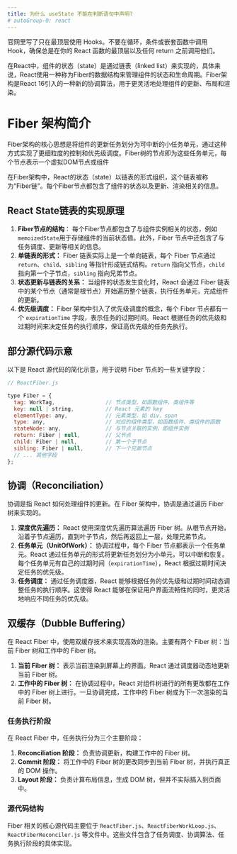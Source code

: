 ```yaml
---
title: 为什么 useState 不能在判断语句中声明?
# autoGroup-0: react 
---
```


官网里写了只在最顶层使用 Hooks。不要在循环，条件或嵌套函数中调用 Hook，确保总是在你的 React 函数的最顶层以及任何 return 之前调用他们。

在React中，组件的状态（state）是通过链表（linked list）来实现的，具体来说，React使用一种称为Fiber的数据结构来管理组件的状态和生命周期。Fiber架构是React 16引入的一种新的协调算法，用于更灵活地处理组件的更新、布局和渲染。

# Fiber 架构简介
Fiber架构的核心思想是将组件的更新任务划分为可中断的小任务单元，通过这种方式实现了更细粒度的控制和优先级调度。Fiber树的节点即为这些任务单元，每个节点表示一个虚拟DOM节点或组件

在Fiber架构中，React的状态（state）以链表的形式组织，这个链表被称为“Fiber链”。每个Fiber节点都包含了组件的状态以及更新、渲染相关的信息。

## React State链表的实现原理
1. **Fiber节点的结构**： 每个Fiber节点都包含了与组件实例相关的状态，例如`memoizedState`用于存储组件的当前状态值。此外，Fiber 节点中还包含了与任务调度、更新等相关的信息。
2.  **单链表的形式：** Fiber 链表实际上是一个单向链表，每个 Fiber 节点通过 `return`、`child`、`sibling` 等指针形成链式结构。`return` 指向父节点，`child` 指向第一个子节点，`sibling` 指向兄弟节点。
3. **状态更新与链表的关系：** 当组件的状态发生变化时，React 会通过 Fiber 链表中的某个节点（通常是根节点）开始遍历整个链表，执行任务单元，完成组件的更新。
4. **优先级调度：** Fiber 架构中引入了优先级调度的概念，每个 Fiber 节点都有一个 `expirationTime` 字段，表示任务的过期时间。React 根据任务的优先级和过期时间来决定任务的执行顺序，保证高优先级的任务先执行。

## 部分源代码示意

以下是 React 源代码的简化示意，用于说明 Fiber 节点的一些关键字段：

```js
// ReactFiber.js

type Fiber = {
  tag: WorkTag,                // 节点类型，如函数组件、类组件等
  key: null | string,          // React 元素的 key
  elementType: any,            // 元素类型，如 div、span
  type: any,                   // 对应的组件类型，如函数组件、类组件的函数
  stateNode: any,              // 与节点关联的实例，即组件实例
  return: Fiber | null,        // 父节点
  child: Fiber | null,         // 第一个子节点
  sibling: Fiber | null,       // 下一个兄弟节点
  // ... 其他字段
};

```

## 协调（Reconciliation）
协调是指 React 如何处理组件的更新。在 Fiber 架构中，协调是通过遍历 Fiber 树来实现的。

1.  **深度优先遍历：** React 使用深度优先遍历算法遍历 Fiber 树。从根节点开始，沿着子节点遍历，直到叶子节点，然后再返回上一层，处理兄弟节点。
1.  **任务单元（UnitOfWork）：** 协调过程中，每个 Fiber 节点都表示一个任务单元。React 通过任务单元的形式将更新任务划分为小单元，可以中断和恢复。每个任务单元有自己的过期时间（`expirationTime`），React 根据过期时间决定任务的优先级。
1.  **任务调度：** 通过任务调度器，React 能够根据任务的优先级和过期时间动态调整任务的执行顺序。这使得 React 能够在保证用户界面流畅性的同时，更灵活地响应不同任务的优先级。

## 双缓存（Dubble Buffering）
在 React Fiber 中，使用双缓存技术来实现高效的渲染。主要有两个 Fiber 树：当前 Fiber 树和工作中的 Fiber 树。

1.  **当前 Fiber 树：** 表示当前渲染到屏幕上的界面。React 通过调度器动态地更新当前 Fiber 树。
1.  **工作中的 Fiber 树：** 在协调过程中，React 对组件树进行的所有更改都在工作中的 Fiber 树上进行。一旦协调完成，工作中的 Fiber 树成为下一次渲染的当前 Fiber 树。

### 任务执行阶段

在 React Fiber 中，任务执行分为三个主要阶段：

1.  **Reconciliation 阶段：** 负责协调更新，构建工作中的 Fiber 树。
1.  **Commit 阶段：** 将工作中的 Fiber 树的更改同步到当前 Fiber 树，并执行真正的 DOM 操作。
1.  **Layout 阶段：** 负责计算布局信息，生成 DOM 树，但并不实际插入到页面中。

### 源代码结构

Fiber 相关的核心源代码主要位于 `ReactFiber.js`、`ReactFiberWorkLoop.js`、`ReactFiberReconciler.js` 等文件中。这些文件包含了任务调度、协调算法、任务执行阶段的具体实现。
